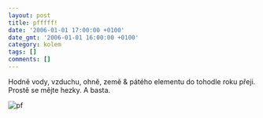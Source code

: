 ```yaml
---
layout: post
title: pfffff!
date: '2006-01-01 17:00:00 +0100'
date_gmt: '2006-01-01 16:00:00 +0100'
category: kolem
tags: []
comments: []
---
```

<p>Hodně vody, vzduchu, ohně, země &amp; pátého elementu do tohodle roku přeji.
Prostě se mějte hezky. A basta.</p>
<div class="fotos center">
	<img alt="pf" src="%base_url%/assets/old-images/pf2006.png">
</div>
